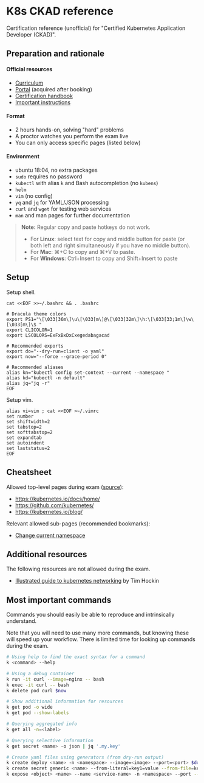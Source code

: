 # K8s CKAD reference

Certification reference (unofficial) for "Certified Kubernetes Application Developer (CKAD)".

## Preparation and rationale

#### Official resources

- [Curriculum](https://github.com/cncf/curriculum)
- [Portal](https://trainingportal.linuxfoundation.org/learn/dashboard) (acquired after booking)
- [Certification handbook](https://docs.linuxfoundation.org/tc-docs/certification/lf-candidate-handbook)
- [Important instructions](https://docs.linuxfoundation.org/tc-docs/certification/tips-cka-and-ckad)

#### Format

- 2 hours hands-on, solving "hard" problems
- A proctor watches you perform the exam live
- You can only access specific pages (listed below)

#### Environment

- ubuntu 18:04, no extra packages
- `sudo` requires no password
- `kubectl` with alias `k` and Bash autocompletion (no `kubens`)
- `helm`
- `vim` (no config)
- `yq` and `jq` for YAML/JSON processing
- `curl` and `wget` for testing web services
- `man` and man pages for further documentation

> **Note:** Regular copy and paste hotkeys do not work.
> - For **Linux**: select text for copy and middle button for paste (or both left and right simultaneously if you have no middle button).
> - For **Mac**: ⌘+C to copy and ⌘+V to paste.
> - For **Windows**: Ctrl+Insert to copy and Shift+Insert to paste

## Setup

Setup shell.

```shell
cat <<EOF >>~/.bashrc && . .bashrc

# Dracula theme colors
export PS1="\[\033[36m\]\u\[\033[m\]@\[\033[32m\]\h:\[\033[33;1m\]\w\[\033[m\]\$ "
export CLICOLOR=1
export LSCOLORS=ExFxBxDxCxegedabagacad

# Recommended exports
export do="--dry-run=client -o yaml" 
export now="--force --grace-period 0"

# Recommended aliases
alias kn="kubectl config set-context --current --namespace "
alias kd="kubectl -n default"
alias jq="jq -r"
EOF
```

Setup vim.

```shell
alias vi=vim ; cat <<EOF >~/.vimrc
set number
set shiftwidth=2
set tabstop=2
set softtabstop=2
set expandtab
set autoindent
set laststatus=2
EOF
```

## Cheatsheet

Allowed top-level pages during exam ([source](https://docs.linuxfoundation.org/tc-docs/certification/certification-resources-allowed#certified-kubernetes-administrator-cka-and-certified-kubernetes-application-developer-ckad)):

- https://kubernetes.io/docs/home/
- https://github.com/kubernetes/
- https://kubernetes.io/blog/

Relevant allowed sub-pages (recommended bookmarks):

- [Change current namespace](https://kubernetes.io/docs/concepts/overview/working-with-objects/namespaces/#setting-the-namespace-preference)

## Additional resources

The following resources are not allowed during the exam.

- [Illustrated guide to kubernetes networking](https://speakerdeck.com/thockin/illustrated-guide-to-kubernetes-networking) by Tim Hockin

## Most important commands 

Commands you should easily be able to reproduce and intrinsically understand.

Note that you will need to use many more commands, but knowing these will speed up your workflow. There is limited time for looking up commands during the exam.

```bash
# Using help to find the exact syntax for a command
k <command> --help

# Using a debug container
k run -it curl --image=nginx -- bash
k exec -it curl -- bash
k delete pod curl $now

# Show additional information for resources
k get pod -o wide
k get pod --show-labels

# Querying aggregated info
k get all -n=<label>

# Querying selective information
k get secret <name> -o json | jq '.my.key'

# Create yaml files using generators (from dry-run output)
k create deploy <name> -n <namespace> --image=<image> --port=<port> $do | head -n -1
k create secret generic <name> --from-literal=key1=value --from-file=key2=path/to/file $do
k expose <object> <name> --name <service-name> -n <namespace> --port --target-port $do | head -n -2
```
